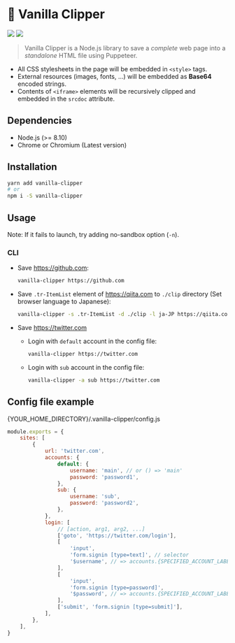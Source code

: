 # 📄 Vanilla Clipper

![](https://img.shields.io/npm/v/vanilla-clipper.svg?style=for-the-badge)
![](https://img.shields.io/bundlephobia/minzip/vanilla-clipper.svg?style=for-the-badge)

> Vanilla Clipper is a Node.js library to save a _complete_ web page into a _standalone_ HTML file using Puppeteer.

-   All CSS stylesheets in the page will be embedded in `<style>` tags.
-   External resources (images, fonts, ...) will be embedded as **Base64** encoded strings.
-   Contents of `<iframe>` elements will be recursively clipped and embedded in the `srcdoc` attribute.

## Dependencies

-   Node.js (>= 8.10)
-   Chrome or Chromium (Latest version)

## Installation

```sh
yarn add vanilla-clipper
# or
npm i -S vanilla-clipper
```

## Usage

Note: If it fails to launch, try adding no-sandbox option (`-n`).

### CLI

-   Save https://github.com:

    ```sh
    vanilla-clipper https://github.com
    ```

-   Save `.tr-ItemList` element of https://qiita.com to `./clip` directory (Set browser language to Japanese):

    ```sh
    vanilla-clipper -s .tr-ItemList -d ./clip -l ja-JP https://qiita.com
    ```

-   Save https://twitter.com

    -   Login with `default` account in the config file:

        ```sh
        vanilla-clipper https://twitter.com
        ```

    -   Login with `sub` account in the config file:
        ```sh
        vanilla-clipper -a sub https://twitter.com
        ```

## Config file example

{YOUR_HOME_DIRECTORY}/.vanilla-clipper/config.js

```js
module.exports = {
    sites: [
        {
            url: 'twitter.com',
            accounts: {
                default: {
                    username: 'main', // or () => 'main'
                    password: 'password1',
                },
                sub: {
                    username: 'sub',
                    password: 'password2',
                },
            },
            login: [
                // [action, arg1, arg2, ...]
                ['goto', 'https://twitter.com/login'],
                [
                    'input',
                    'form.signin [type=text]', // selector
                    '$username', // => accounts.{SPECIFIED_ACCOUNT_LABEL}.username
                ],
                [
                    'input',
                    'form.signin [type=password]',
                    '$password', // => accounts.{SPECIFIED_ACCOUNT_LABEL}.password
                ],
                ['submit', 'form.signin [type=submit]'],
            ],
        },
    ],
}
```
